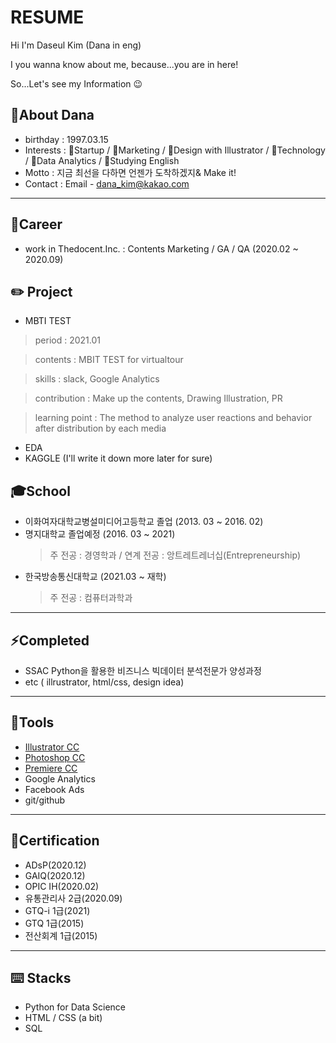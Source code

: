 # RESUME

Hi I'm Daseul Kim (Dana in eng)

I you wanna know about me, because...you are in here!

So...Let's see my Information 😉 

## 👋About Dana
- birthday : 1997.03.15
- Interests :
:hatching_chick:Startup / :mag_right:Marketing / :balloon:Design with Illustrator /
:iphone:Technology / :file_folder:Data Analytics / :ledger:Studying English
- Motto : 지금 최선을 다하면 언젠가 도착하겠지& Make it!
- Contact : Email - dana_kim@kakao.com
---
## 👯Career
- work in Thedocent.Inc. : Contents Marketing / GA / QA (2020.02 ~ 2020.09)

## ✏️ Project
- MBTI TEST
> period : 2021.01

> contents : MBIT TEST for virtualtour

> skills : slack, Google Analytics

> contribution : Make up the contents, Drawing Illustration, PR

> learning point : The method to analyze user reactions and behavior after distribution by each media
- EDA
- KAGGLE
(I'll write it down more later for sure)


## 🎓School
- 이화여자대학교병설미디어고등학교 졸업 (2013. 03 ~ 2016. 02)
- 명지대학교  졸업예정  (2016. 03 ~ 2021)
  > 주 전공 : 경영학과  / 연계  전공 : 앙트레트레너십(Entrepreneurship)
- 한국방송통신대학교 (2021.03 ~ 재학)
  > 주 전공 : 컴퓨터과학과
---
## ⚡Completed
- SSAC Python을 활용한 비즈니스 빅데이터 분석전문가 양성과정
- etc ( illrustrator, html/css, design idea)

---
## 🔧Tools 

- [Illustrator CC](https://www.notion.so/65407a4e3314406c849976cfe276d646?v=c88d697197134fa3ace5880c5af2ba4e)
- [Photoshop CC](https://www.notion.so/f9e336de0222401a8c255a58177293b5?v=3e6a97f52a874f719fbeaba0684d6e00)
- [Premiere CC](https://www.notion.so/ebb8cf54f3aa41c5939332c08288ee58?v=2e1c63f608b1400284a609a8b8aa2b82)
- Google Analytics
- Facebook Ads
- git/github

---
## 🌱Certification
- ADsP(2020.12)
- GAIQ(2020.12)
- OPIC IH(2020.02)
- 유통관리사 2급(2020.09)
- GTQ-i 1급(2021)
- GTQ 1급(2015)
- 전산회계 1급(2015)

---
## ⌨️ Stacks

- Python for Data Science
- HTML / CSS (a bit)
- SQL
